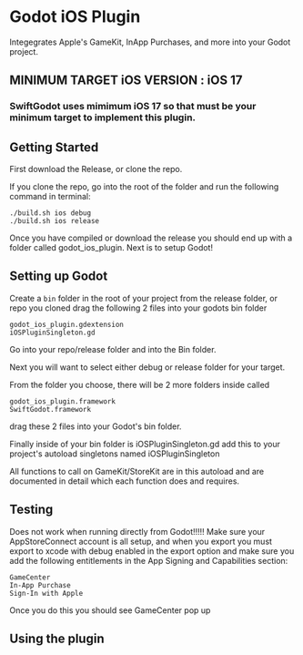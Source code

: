 # Godot iOS Plugin
Integegrates Apple's GameKit, InApp Purchases, and more into your Godot project.

## MINIMUM TARGET iOS VERSION : iOS 17
### SwiftGodot uses mimimum iOS 17 so that must be your minimum target to implement this plugin.

## Getting Started
First download the Release, or clone the repo.

If you clone the repo, go into the root of the folder and run the following command in terminal: 
```
./build.sh ios debug
./build.sh ios release
```

Once you have compiled or download the release you should end up with a folder called godot_ios_plugin.
Next is to setup Godot!

## Setting up Godot
Create a `bin` folder in the root of your project
from the release folder, or repo you cloned drag the following 2 files into your godots bin folder
```
godot_ios_plugin.gdextension
iOSPluginSingleton.gd
```

Go into your repo/release folder and into the Bin folder.

Next you will want to select either debug or release folder for your target.

From the folder you choose, there will be 2 more folders inside called
```
godot_ios_plugin.framework
SwiftGodot.framework
```
drag these 2 files into your Godot's bin folder.

Finally inside of your bin folder is iOSPluginSingleton.gd
add this to your project's autoload singletons named iOSPluginSingleton

All functions to call on GameKit/StoreKit are in this autoload and are documented in detail which each function does and requires.

## Testing
Does not work when running directly from Godot!!!!!
Make sure your AppStoreConnect account is all setup, and when you export you must export to xcode with debug enabled in the export option and make sure you add the following entitlements in the App Signing and Capabilities section:
```
GameCenter
In-App Purchase
Sign-In with Apple
```

Once you do this you should see GameCenter pop up

## Using the plugin
